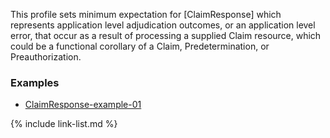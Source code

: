 This profile sets minimum expectation for [ClaimResponse] which represents application level adjudication outcomes, or an application level error, that occur as a result of processing a supplied Claim resource, which could be a functional corollary of a Claim, Predetermination, or Preauthorization.

### Examples

- [ClaimResponse-example-01](ClaimResponse-example-01.html)

{% include link-list.md %}

